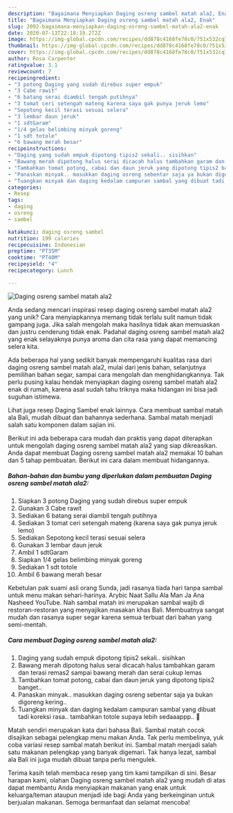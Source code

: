 ```yaml
---
description: "Bagaimana Menyiapkan Daging osreng sambel matah ala2, Enak"
title: "Bagaimana Menyiapkan Daging osreng sambel matah ala2, Enak"
slug: 2092-bagaimana-menyiapkan-daging-osreng-sambel-matah-ala2-enak
date: 2020-07-13T22:18:19.272Z
image: https://img-global.cpcdn.com/recipes/dd878c4168fe78c0/751x532cq70/daging-osreng-sambel-matah-ala2-foto-resep-utama.jpg
thumbnail: https://img-global.cpcdn.com/recipes/dd878c4168fe78c0/751x532cq70/daging-osreng-sambel-matah-ala2-foto-resep-utama.jpg
cover: https://img-global.cpcdn.com/recipes/dd878c4168fe78c0/751x532cq70/daging-osreng-sambel-matah-ala2-foto-resep-utama.jpg
author: Rosa Carpenter
ratingvalue: 3.1
reviewcount: 7
recipeingredient:
- "3 potong Daging yang sudah direbus super empuk"
- "3 Cabe rawit"
- "6 batang serai diambil tengah putihnya"
- "3 tomat ceri setengah mateng karena saya gak punya jeruk lemo"
- "Sepotong kecil terasi sesuai selera"
- "3 lembar daun jeruk"
- "1 sdtGaram"
- "1/4 gelas belimbing minyak goreng"
- "1 sdt totole"
- "6 bawang merah besar"
recipeinstructions:
- "Daging yang sudah empuk dipotong tipis2 sekali.. sisihkan"
- "Bawang merah dipotong halus serai dicacah halus tambahkan garam dan terasi remas2 sampai bawang merah dan serai cukup lemas"
- "Tambahkan tomat potong, cabai dan daun jeruk yang dipotong tipis2 banget.."
- "Panaskan minyak.. masukkan daging osreng sebentar saja ya bukan digoreng kering.."
- "Tuangkan minyak dan daging kedalam campuran sambal yang dibuat tadi koreksi rasa.. tambahkan totole supaya lebih sedaaappp.. 🥰"
categories:
- Resep
tags:
- daging
- osreng
- sambel

katakunci: daging osreng sambel 
nutrition: 199 calories
recipecuisine: Indonesian
preptime: "PT35M"
cooktime: "PT40M"
recipeyield: "4"
recipecategory: Lunch

---
```



![Daging osreng sambel matah ala2](https://img-global.cpcdn.com/recipes/dd878c4168fe78c0/751x532cq70/daging-osreng-sambel-matah-ala2-foto-resep-utama.jpg)

Anda sedang mencari inspirasi resep daging osreng sambel matah ala2 yang unik? Cara menyiapkannya memang tidak terlalu sulit namun tidak gampang juga. Jika salah mengolah maka hasilnya tidak akan memuaskan dan justru cenderung tidak enak. Padahal daging osreng sambel matah ala2 yang enak selayaknya punya aroma dan cita rasa yang dapat memancing selera kita.

Ada beberapa hal yang sedikit banyak mempengaruhi kualitas rasa dari daging osreng sambel matah ala2, mulai dari jenis bahan, selanjutnya pemilihan bahan segar, sampai cara mengolah dan menghidangkannya. Tak perlu pusing kalau hendak menyiapkan daging osreng sambel matah ala2 enak di rumah, karena asal sudah tahu triknya maka hidangan ini bisa jadi suguhan istimewa.

Lihat juga resep Daging Sambel enak lainnya. Cara membuat sambal matah ala Bali, mudah dibuat dan bahannya sederhana. Sambal matah menjadi salah satu komponen dalam sajian ini.


Berikut ini ada beberapa cara mudah dan praktis yang dapat diterapkan untuk mengolah daging osreng sambel matah ala2 yang siap dikreasikan. Anda dapat membuat Daging osreng sambel matah ala2 memakai 10 bahan dan 5 tahap pembuatan. Berikut ini cara dalam membuat hidangannya.

<!--inarticleads1-->

##### Bahan-bahan dan bumbu yang diperlukan dalam pembuatan Daging osreng sambel matah ala2:

1. Siapkan 3 potong Daging yang sudah direbus super empuk
1. Gunakan 3 Cabe rawit
1. Sediakan 6 batang serai diambil tengah putihnya
1. Sediakan 3 tomat ceri setengah mateng (karena saya gak punya jeruk lemo)
1. Sediakan Sepotong kecil terasi sesuai selera
1. Gunakan 3 lembar daun jeruk
1. Ambil 1 sdtGaram
1. Siapkan 1/4 gelas belimbing minyak goreng
1. Sediakan 1 sdt totole
1. Ambil 6 bawang merah besar


Kebetulan pak suami asli orang Sunda, jadi rasanya tiada hari tanpa sambal untuk menu makan sehari-harinya. Arybic Naat Sallu Ala Man Ja Ana Nasheed YouTube. Nah sambal matah ini merupakan sambal wajib di restoran-restoran yang menyajikan masakan khas Bali. Membuatnya sangat mudah dan rasanya super segar karena semua terbuat dari bahan yang semi-mentah. 

<!--inarticleads2-->

##### Cara membuat Daging osreng sambel matah ala2:

1. Daging yang sudah empuk dipotong tipis2 sekali.. sisihkan
1. Bawang merah dipotong halus serai dicacah halus tambahkan garam dan terasi remas2 sampai bawang merah dan serai cukup lemas
1. Tambahkan tomat potong, cabai dan daun jeruk yang dipotong tipis2 banget..
1. Panaskan minyak.. masukkan daging osreng sebentar saja ya bukan digoreng kering..
1. Tuangkan minyak dan daging kedalam campuran sambal yang dibuat tadi koreksi rasa.. tambahkan totole supaya lebih sedaaappp.. 🥰


Matah sendiri merupakan kata dari bahasa Bali. Sambal matah cocok disajikan sebagai pelengkap menu makan Anda. Tak perlu membelinya, yuk coba variasi resep sambal matah berikut ini. Sambal matah menjadi salah satu makanan pelengkap yang banyak digemari. Tak hanya lezat, sambal ala Bali ini juga mudah dibuat tanpa perlu mengulek. 

Terima kasih telah membaca resep yang tim kami tampilkan di sini. Besar harapan kami, olahan Daging osreng sambel matah ala2 yang mudah di atas dapat membantu Anda menyiapkan makanan yang enak untuk keluarga/teman ataupun menjadi ide bagi Anda yang berkeinginan untuk berjualan makanan. Semoga bermanfaat dan selamat mencoba!
